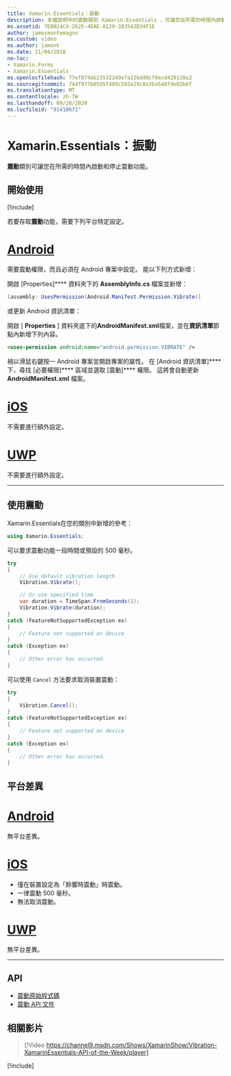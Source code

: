 ```yaml
---
title: Xamarin.Essentials：振動
description: 本檔說明中的震動類別 Xamarin.Essentials ，可讓您在所需的時間內啟動和停止震動功能。
ms.assetid: 7E8B24C4-2625-4DAE-A129-383542D34F1E
author: jamesmontemagno
ms.custom: video
ms.author: jamont
ms.date: 11/04/2018
no-loc:
- Xamarin.Forms
- Xamarin.Essentials
ms.openlocfilehash: 77ef074ab23532249e7a22bdd0cf8ecd429120a3
ms.sourcegitcommit: 744f977b0595f489c592e29c8a3ba548fde02b6f
ms.translationtype: MT
ms.contentlocale: zh-TW
ms.lasthandoff: 09/28/2020
ms.locfileid: "91410671"
---
```

# <a name="no-locxamarinessentials-vibration"></a>Xamarin.Essentials：振動

**震動**類別可讓您在所需的時間內啟動和停止震動功能。

## <a name="get-started"></a>開始使用

[!include[](~/essentials/includes/get-started.md)]

若要存取**震動**功能，需要下列平台特定設定。

# <a name="android"></a>[Android](#tab/android)

需要震動權限，而且必須在 Android 專案中設定。 能以下列方式新增：

開啟 [Properties]**** 資料夾下的 **AssemblyInfo.cs** 檔案並新增：

```csharp
[assembly: UsesPermission(Android.Manifest.Permission.Vibrate)]
```

或更新 Android 資訊清單：

開啟 [ **Properties** ] 資料夾底下的**AndroidManifest.xml**檔案，並在**資訊清單**節點內新增下列內容。

```xml
<uses-permission android:name="android.permission.VIBRATE" />
```

禍以滑鼠右鍵按一 Android 專案並開啟專案的屬性。 在 [Android 資訊清單]**** 下，尋找 [必要權限]**** 區域並選取 [震動]**** 權限。 這將會自動更新 **AndroidManifest.xml** 檔案。

# <a name="ios"></a>[iOS](#tab/ios)

不需要進行額外設定。

# <a name="uwp"></a>[UWP](#tab/uwp)

不需要進行額外設定。

-----

## <a name="using-vibration"></a>使用震動

Xamarin.Essentials在您的類別中新增的參考：

```csharp
using Xamarin.Essentials;
```

可以要求震動功能一段時間或預設的 500 毫秒。

```csharp
try
{
    // Use default vibration length
    Vibration.Vibrate();

    // Or use specified time
    var duration = TimeSpan.FromSeconds(1);
    Vibration.Vibrate(duration);
}
catch (FeatureNotSupportedException ex)
{
    // Feature not supported on device
}
catch (Exception ex)
{
    // Other error has occurred.
}
```

可以使用 `Cancel` 方法要求取消裝置震動：

```csharp
try
{
    Vibration.Cancel();
}
catch (FeatureNotSupportedException ex)
{
    // Feature not supported on device
}
catch (Exception ex)
{
    // Other error has occurred.
}
```

## <a name="platform-differences"></a>平台差異

# <a name="android"></a>[Android](#tab/android)

無平台差異。

# <a name="ios"></a>[iOS](#tab/ios)

- 僅在裝置設定為「鈴響時震動」時震動。
- 一律震動 500 毫秒。
- 無法取消震動。

# <a name="uwp"></a>[UWP](#tab/uwp)

無平台差異。

-----

## <a name="api"></a>API

- [震動原始程式碼](https://github.com/xamarin/Essentials/tree/main/Xamarin.Essentials/Vibration)
- [震動 API 文件](xref:Xamarin.Essentials.Vibration)

## <a name="related-video"></a>相關影片

> [!Video https://channel9.msdn.com/Shows/XamarinShow/Vibration-XamarinEssentials-API-of-the-Week/player]

[!include[](~/essentials/includes/xamarin-show-essentials.md)]
